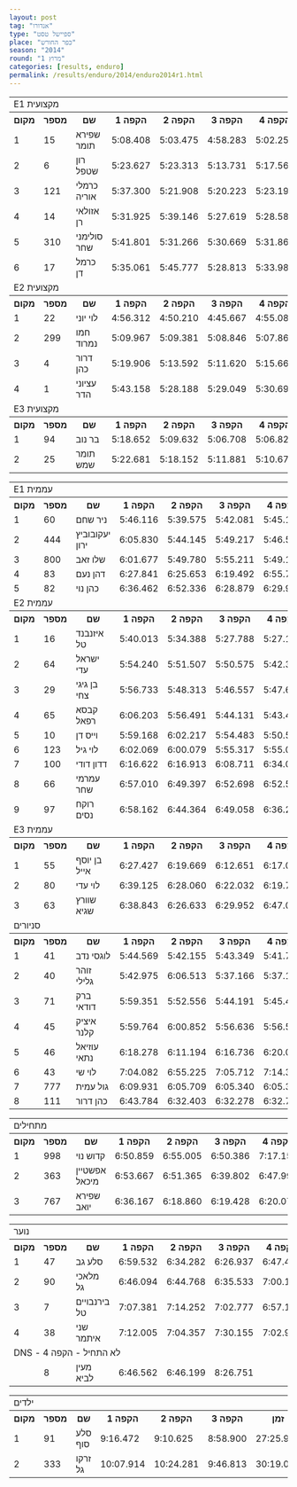 ```yaml
---
layout: post
tag: "אנדורו"
type: "ספיישל טסט"
place: "כפר החורש"
season: "2014"
round: "מרוץ 1"
categories: [results, enduro]
permalink: /results/enduro/2014/enduro2014r1.html
---
```

<table class="line_color big_table">
<tr><td colspan=99 class="title_font">  E1 מקצועית  </td></tr>
<tr class="rnkh_bkcolor">
    <th class="rnkh_font">מקום</th>
    <th class="rnkh_font">מספר</th>
    <th class="rnkh_font">שם</th>
    <th class="rnkh_font">הקפה 1</th>
    <th class="rnkh_font">הקפה 2</th>
    <th class="rnkh_font">הקפה 3</th>
    <th class="rnkh_font">הקפה 4</th>
    <th class="rnkh_font">הקפה 5</th>
    <th class="rnkh_font">הקפה 6</th>
    <th class="rnkh_font">זמן</th>
    <th class="rnkh_font">פער</th>
    <th class="rnkh_font">עונשין</th>
</tr>
<tr class="rnk_bkcolor">
    <td class="rnk_font">1</td>
    <td class="rnk_font">15</td>
    <td class="rnk_font">שפירא תומר</td>
    <td class="rnk_font">5:08.408</td>
    <td class="rnk_font">5:03.475</td>
    <td class="rnk_font">4:58.283</td>
    <td class="rnk_font">5:02.251</td>
    <td class="rnk_font">5:03.525</td>
    <td class="rnk_font">5:02.318</td>
    <td class="rnk_font">30:18.260</td>
    <td class="rnk_font"></td>
    <td class="rnk_font"></td>
</tr>
<tr class="rnk_bkcolor">
    <td class="rnk_font">2</td>
    <td class="rnk_font">6</td>
    <td class="rnk_font">רון שטפל</td>
    <td class="rnk_font">5:23.627</td>
    <td class="rnk_font">5:23.313</td>
    <td class="rnk_font">5:13.731</td>
    <td class="rnk_font">5:17.560</td>
    <td class="rnk_font">5:13.028</td>
    <td class="rnk_font">5:21.250</td>
    <td class="rnk_font">31:52.509</td>
    <td class="rnk_font">1:34.249</td>
    <td class="rnk_font"></td>
</tr>
<tr class="rnk_bkcolor">
    <td class="rnk_font">3</td>
    <td class="rnk_font">121</td>
    <td class="rnk_font">כרמלי אוריה</td>
    <td class="rnk_font">5:37.300</td>
    <td class="rnk_font">5:21.908</td>
    <td class="rnk_font">5:20.223</td>
    <td class="rnk_font">5:23.192</td>
    <td class="rnk_font">5:19.505</td>
    <td class="rnk_font">5:24.540</td>
    <td class="rnk_font">32:26.668</td>
    <td class="rnk_font">2:08.408</td>
    <td class="rnk_font"></td>
</tr>
<tr class="rnk_bkcolor">
    <td class="rnk_font">4</td>
    <td class="rnk_font">14</td>
    <td class="rnk_font">אזולאי רן</td>
    <td class="rnk_font">5:31.925</td>
    <td class="rnk_font">5:39.146</td>
    <td class="rnk_font">5:27.619</td>
    <td class="rnk_font">5:28.580</td>
    <td class="rnk_font">5:30.132</td>
    <td class="rnk_font">5:27.515</td>
    <td class="rnk_font">33:04.917</td>
    <td class="rnk_font">2:46.657</td>
    <td class="rnk_font"></td>
</tr>
<tr class="rnk_bkcolor">
    <td class="rnk_font">5</td>
    <td class="rnk_font">310</td>
    <td class="rnk_font">סולימני שחר</td>
    <td class="rnk_font">5:41.801</td>
    <td class="rnk_font">5:31.266</td>
    <td class="rnk_font">5:30.669</td>
    <td class="rnk_font">5:31.865</td>
    <td class="rnk_font">5:29.242</td>
    <td class="rnk_font">5:34.348</td>
    <td class="rnk_font">33:19.191</td>
    <td class="rnk_font">3:00.931</td>
    <td class="rnk_font"></td>
</tr>
<tr class="rnk_bkcolor">
    <td class="rnk_font">6</td>
    <td class="rnk_font">17</td>
    <td class="rnk_font">כרמל דן</td>
    <td class="rnk_font">5:35.061</td>
    <td class="rnk_font">5:45.777</td>
    <td class="rnk_font">5:28.813</td>
    <td class="rnk_font">5:33.984</td>
    <td class="rnk_font">5:33.891</td>
    <td class="rnk_font">5:30.700</td>
    <td class="rnk_font">33:28.226</td>
    <td class="rnk_font">3:09.966</td>
    <td class="rnk_font"></td>
</tr>
<tr><td colspan=99 class="title_font">  E2 מקצועית  </td></tr>
<tr class="rnkh_bkcolor">
    <th class="rnkh_font">מקום</th>
    <th class="rnkh_font">מספר</th>
    <th class="rnkh_font">שם</th>
    <th class="rnkh_font">הקפה 1</th>
    <th class="rnkh_font">הקפה 2</th>
    <th class="rnkh_font">הקפה 3</th>
    <th class="rnkh_font">הקפה 4</th>
    <th class="rnkh_font">הקפה 5</th>
    <th class="rnkh_font">הקפה 6</th>
    <th class="rnkh_font">זמן</th>
    <th class="rnkh_font">פער</th>
    <th class="rnkh_font">עונשין</th>
</tr>
<tr class="rnk_bkcolor">
    <td class="rnk_font">1</td>
    <td class="rnk_font">22</td>
    <td class="rnk_font">לוי יוני</td>
    <td class="rnk_font">4:56.312</td>
    <td class="rnk_font">4:50.210</td>
    <td class="rnk_font">4:45.667</td>
    <td class="rnk_font">4:55.080</td>
    <td class="rnk_font">4:50.274</td>
    <td class="rnk_font">4:53.411</td>
    <td class="rnk_font">29:10.954</td>
    <td class="rnk_font"></td>
    <td class="rnk_font"></td>
</tr>
<tr class="rnk_bkcolor">
    <td class="rnk_font">2</td>
    <td class="rnk_font">299</td>
    <td class="rnk_font">חמו נמרוד</td>
    <td class="rnk_font">5:09.967</td>
    <td class="rnk_font">5:09.381</td>
    <td class="rnk_font">5:08.846</td>
    <td class="rnk_font">5:07.865</td>
    <td class="rnk_font">5:07.855</td>
    <td class="rnk_font">5:10.420</td>
    <td class="rnk_font">30:54.334</td>
    <td class="rnk_font">1:43.380</td>
    <td class="rnk_font"></td>
</tr>
<tr class="rnk_bkcolor">
    <td class="rnk_font">3</td>
    <td class="rnk_font">4</td>
    <td class="rnk_font">דרור כהן</td>
    <td class="rnk_font">5:19.906</td>
    <td class="rnk_font">5:13.592</td>
    <td class="rnk_font">5:11.620</td>
    <td class="rnk_font">5:15.667</td>
    <td class="rnk_font">5:20.411</td>
    <td class="rnk_font">5:20.531</td>
    <td class="rnk_font">31:41.727</td>
    <td class="rnk_font">2:30.773</td>
    <td class="rnk_font"></td>
</tr>
<tr class="rnk_bkcolor">
    <td class="rnk_font">4</td>
    <td class="rnk_font">1</td>
    <td class="rnk_font">עציוני הדר</td>
    <td class="rnk_font">5:43.158</td>
    <td class="rnk_font">5:28.188</td>
    <td class="rnk_font">5:29.049</td>
    <td class="rnk_font">5:30.695</td>
    <td class="rnk_font">5:26.496</td>
    <td class="rnk_font">5:29.286</td>
    <td class="rnk_font">33:06.872</td>
    <td class="rnk_font">3:55.918</td>
    <td class="rnk_font"></td>
</tr>
<tr><td colspan=99 class="title_font">  E3 מקצועית  </td></tr>
<tr class="rnkh_bkcolor">
    <th class="rnkh_font">מקום</th>
    <th class="rnkh_font">מספר</th>
    <th class="rnkh_font">שם</th>
    <th class="rnkh_font">הקפה 1</th>
    <th class="rnkh_font">הקפה 2</th>
    <th class="rnkh_font">הקפה 3</th>
    <th class="rnkh_font">הקפה 4</th>
    <th class="rnkh_font">הקפה 5</th>
    <th class="rnkh_font">הקפה 6</th>
    <th class="rnkh_font">זמן</th>
    <th class="rnkh_font">פער</th>
    <th class="rnkh_font">עונשין</th>
</tr>
<tr class="rnk_bkcolor">
    <td class="rnk_font">1</td>
    <td class="rnk_font">94</td>
    <td class="rnk_font">בר נוב</td>
    <td class="rnk_font">5:18.652</td>
    <td class="rnk_font">5:09.632</td>
    <td class="rnk_font">5:06.708</td>
    <td class="rnk_font">5:06.829</td>
    <td class="rnk_font">5:07.083</td>
    <td class="rnk_font">5:29.762</td>
    <td class="rnk_font">31:18.666</td>
    <td class="rnk_font"></td>
    <td class="rnk_font"></td>
</tr>
<tr class="rnk_bkcolor">
    <td class="rnk_font">2</td>
    <td class="rnk_font">25</td>
    <td class="rnk_font">תומר שמש</td>
    <td class="rnk_font">5:22.681</td>
    <td class="rnk_font">5:18.152</td>
    <td class="rnk_font">5:11.881</td>
    <td class="rnk_font">5:10.676</td>
    <td class="rnk_font">5:10.195</td>
    <td class="rnk_font">5:21.634</td>
    <td class="rnk_font">31:35.219</td>
    <td class="rnk_font">16.553</td>
    <td class="rnk_font"></td>
</tr>
</table>

<table class="line_color big_table">
<tr><td colspan=99 class="title_font">  E1 עממית  </td></tr>
<tr class="rnkh_bkcolor">
    <th class="rnkh_font">מקום</th>
    <th class="rnkh_font">מספר</th>
    <th class="rnkh_font">שם</th>
    <th class="rnkh_font">הקפה 1</th>
    <th class="rnkh_font">הקפה 2</th>
    <th class="rnkh_font">הקפה 3</th>
    <th class="rnkh_font">הקפה 4</th>
    <th class="rnkh_font">הקפה 5</th>
    <th class="rnkh_font">זמן</th>
    <th class="rnkh_font">פער</th>
    <th class="rnkh_font">עונשין</th>
</tr>
<tr class="rnk_bkcolor">
    <td class="rnk_font">1</td>
    <td class="rnk_font">60</td>
    <td class="rnk_font">ניר שחם</td>
    <td class="rnk_font">5:46.116</td>
    <td class="rnk_font">5:39.575</td>
    <td class="rnk_font">5:42.081</td>
    <td class="rnk_font">5:45.139</td>
    <td class="rnk_font">5:47.771</td>
    <td class="rnk_font">28:40.682</td>
    <td class="rnk_font"></td>
    <td class="rnk_font"></td>
</tr>
<tr class="rnk_bkcolor">
    <td class="rnk_font">2</td>
    <td class="rnk_font">444</td>
    <td class="rnk_font">יעקובוביץ ירון</td>
    <td class="rnk_font">6:05.830</td>
    <td class="rnk_font">5:44.145</td>
    <td class="rnk_font">5:49.217</td>
    <td class="rnk_font">5:46.511</td>
    <td class="rnk_font">5:50.377</td>
    <td class="rnk_font">29:16.080</td>
    <td class="rnk_font">35.398</td>
    <td class="rnk_font"></td>
</tr>
<tr class="rnk_bkcolor">
    <td class="rnk_font">3</td>
    <td class="rnk_font">800</td>
    <td class="rnk_font">שלו זאב</td>
    <td class="rnk_font">6:01.677</td>
    <td class="rnk_font">5:49.780</td>
    <td class="rnk_font">5:55.211</td>
    <td class="rnk_font">5:49.184</td>
    <td class="rnk_font">5:52.514</td>
    <td class="rnk_font">29:28.366</td>
    <td class="rnk_font">47.684</td>
    <td class="rnk_font"></td>
</tr>
<tr class="rnk_bkcolor">
    <td class="rnk_font">4</td>
    <td class="rnk_font">83</td>
    <td class="rnk_font">דהן נעם</td>
    <td class="rnk_font">6:27.841</td>
    <td class="rnk_font">6:25.653</td>
    <td class="rnk_font">6:19.492</td>
    <td class="rnk_font">6:55.719</td>
    <td class="rnk_font">6:39.562</td>
    <td class="rnk_font">32:48.267</td>
    <td class="rnk_font">4:07.585</td>
    <td class="rnk_font"></td>
</tr>
<tr class="rnk_bkcolor">
    <td class="rnk_font">5</td>
    <td class="rnk_font">82</td>
    <td class="rnk_font">כהן נוי</td>
    <td class="rnk_font">6:36.462</td>
    <td class="rnk_font">6:52.336</td>
    <td class="rnk_font">6:28.879</td>
    <td class="rnk_font">6:29.981</td>
    <td class="rnk_font">6:40.276</td>
    <td class="rnk_font">37:07.934</td>
    <td class="rnk_font">8:27.252</td>
    <td class="rnk_font">4:00.000</td>
</tr>
<tr><td colspan=99 class="title_font">  E2 עממית  </td></tr>
<tr class="rnkh_bkcolor">
    <th class="rnkh_font">מקום</th>
    <th class="rnkh_font">מספר</th>
    <th class="rnkh_font">שם</th>
    <th class="rnkh_font">הקפה 1</th>
    <th class="rnkh_font">הקפה 2</th>
    <th class="rnkh_font">הקפה 3</th>
    <th class="rnkh_font">הקפה 4</th>
    <th class="rnkh_font">הקפה 5</th>
    <th class="rnkh_font">זמן</th>
    <th class="rnkh_font">פער</th>
    <th class="rnkh_font">עונשין</th>
</tr>
<tr class="rnk_bkcolor">
    <td class="rnk_font">1</td>
    <td class="rnk_font">16</td>
    <td class="rnk_font">איזנבנד טל</td>
    <td class="rnk_font">5:40.013</td>
    <td class="rnk_font">5:34.388</td>
    <td class="rnk_font">5:27.788</td>
    <td class="rnk_font">5:27.194</td>
    <td class="rnk_font">5:26.666</td>
    <td class="rnk_font">27:36.049</td>
    <td class="rnk_font"></td>
    <td class="rnk_font"></td>
</tr>
<tr class="rnk_bkcolor">
    <td class="rnk_font">2</td>
    <td class="rnk_font">64</td>
    <td class="rnk_font">ישראל עדי</td>
    <td class="rnk_font">5:54.240</td>
    <td class="rnk_font">5:51.507</td>
    <td class="rnk_font">5:50.575</td>
    <td class="rnk_font">5:42.375</td>
    <td class="rnk_font">5:35.672</td>
    <td class="rnk_font">28:54.369</td>
    <td class="rnk_font">1:18.320</td>
    <td class="rnk_font"></td>
</tr>
<tr class="rnk_bkcolor">
    <td class="rnk_font">3</td>
    <td class="rnk_font">29</td>
    <td class="rnk_font">בן גיגי צחי</td>
    <td class="rnk_font">5:56.733</td>
    <td class="rnk_font">5:48.313</td>
    <td class="rnk_font">5:46.557</td>
    <td class="rnk_font">5:47.672</td>
    <td class="rnk_font">5:47.258</td>
    <td class="rnk_font">29:06.533</td>
    <td class="rnk_font">1:30.484</td>
    <td class="rnk_font"></td>
</tr>
<tr class="rnk_bkcolor">
    <td class="rnk_font">4</td>
    <td class="rnk_font">65</td>
    <td class="rnk_font">קבסא רפאל</td>
    <td class="rnk_font">6:06.203</td>
    <td class="rnk_font">5:56.491</td>
    <td class="rnk_font">5:44.131</td>
    <td class="rnk_font">5:43.443</td>
    <td class="rnk_font">5:45.224</td>
    <td class="rnk_font">29:15.492</td>
    <td class="rnk_font">1:39.443</td>
    <td class="rnk_font"></td>
</tr>
<tr class="rnk_bkcolor">
    <td class="rnk_font">5</td>
    <td class="rnk_font">10</td>
    <td class="rnk_font">וייס דן</td>
    <td class="rnk_font">5:59.168</td>
    <td class="rnk_font">6:02.217</td>
    <td class="rnk_font">5:54.483</td>
    <td class="rnk_font">5:50.528</td>
    <td class="rnk_font">5:48.605</td>
    <td class="rnk_font">29:35.001</td>
    <td class="rnk_font">1:58.952</td>
    <td class="rnk_font"></td>
</tr>
<tr class="rnk_bkcolor">
    <td class="rnk_font">6</td>
    <td class="rnk_font">123</td>
    <td class="rnk_font">לוי גיל</td>
    <td class="rnk_font">6:02.069</td>
    <td class="rnk_font">6:00.079</td>
    <td class="rnk_font">5:55.317</td>
    <td class="rnk_font">5:55.039</td>
    <td class="rnk_font">6:00.934</td>
    <td class="rnk_font">29:53.438</td>
    <td class="rnk_font">2:17.389</td>
    <td class="rnk_font"></td>
</tr>
<tr class="rnk_bkcolor">
    <td class="rnk_font">7</td>
    <td class="rnk_font">100</td>
    <td class="rnk_font">דדון דודי</td>
    <td class="rnk_font">6:16.622</td>
    <td class="rnk_font">6:16.913</td>
    <td class="rnk_font">6:08.711</td>
    <td class="rnk_font">6:34.021</td>
    <td class="rnk_font">6:11.267</td>
    <td class="rnk_font">31:27.534</td>
    <td class="rnk_font">3:51.485</td>
    <td class="rnk_font"></td>
</tr>
<tr class="rnk_bkcolor">
    <td class="rnk_font">8</td>
    <td class="rnk_font">66</td>
    <td class="rnk_font">עמרמי שחר</td>
    <td class="rnk_font">6:57.010</td>
    <td class="rnk_font">6:49.397</td>
    <td class="rnk_font">6:52.698</td>
    <td class="rnk_font">6:52.563</td>
    <td class="rnk_font">6:53.608</td>
    <td class="rnk_font">34:25.276</td>
    <td class="rnk_font">6:49.227</td>
    <td class="rnk_font"></td>
</tr>
<tr class="rnk_bkcolor">
    <td class="rnk_font">9</td>
    <td class="rnk_font">97</td>
    <td class="rnk_font">רוקח נסים</td>
    <td class="rnk_font">6:58.162</td>
    <td class="rnk_font">6:44.364</td>
    <td class="rnk_font">6:49.058</td>
    <td class="rnk_font">6:36.248</td>
    <td class="rnk_font">6:31.768</td>
    <td class="rnk_font">47:39.600</td>
    <td class="rnk_font">20:03.551</td>
    <td class="rnk_font">14:00.000</td>
</tr>
<tr><td colspan=99 class="title_font">  E3 עממית  </td></tr>
<tr class="rnkh_bkcolor">
    <th class="rnkh_font">מקום</th>
    <th class="rnkh_font">מספר</th>
    <th class="rnkh_font">שם</th>
    <th class="rnkh_font">הקפה 1</th>
    <th class="rnkh_font">הקפה 2</th>
    <th class="rnkh_font">הקפה 3</th>
    <th class="rnkh_font">הקפה 4</th>
    <th class="rnkh_font">הקפה 5</th>
    <th class="rnkh_font">זמן</th>
    <th class="rnkh_font">פער</th>
    <th class="rnkh_font">עונשין</th>
</tr>
<tr class="rnk_bkcolor">
    <td class="rnk_font">1</td>
    <td class="rnk_font">55</td>
    <td class="rnk_font">בן יוסף אייל</td>
    <td class="rnk_font">6:27.427</td>
    <td class="rnk_font">6:19.669</td>
    <td class="rnk_font">6:12.651</td>
    <td class="rnk_font">6:17.007</td>
    <td class="rnk_font">6:19.659</td>
    <td class="rnk_font">31:36.413</td>
    <td class="rnk_font"></td>
    <td class="rnk_font"></td>
</tr>
<tr class="rnk_bkcolor">
    <td class="rnk_font">2</td>
    <td class="rnk_font">80</td>
    <td class="rnk_font">לוי עדי</td>
    <td class="rnk_font">6:39.125</td>
    <td class="rnk_font">6:28.060</td>
    <td class="rnk_font">6:22.032</td>
    <td class="rnk_font">6:19.789</td>
    <td class="rnk_font">6:18.236</td>
    <td class="rnk_font">32:07.242</td>
    <td class="rnk_font">30.829</td>
    <td class="rnk_font"></td>
</tr>
<tr class="rnk_bkcolor">
    <td class="rnk_font">3</td>
    <td class="rnk_font">63</td>
    <td class="rnk_font">שוורץ שגיא</td>
    <td class="rnk_font">6:38.843</td>
    <td class="rnk_font">6:26.633</td>
    <td class="rnk_font">6:29.952</td>
    <td class="rnk_font">6:47.005</td>
    <td class="rnk_font">6:46.903</td>
    <td class="rnk_font">33:09.336</td>
    <td class="rnk_font">1:32.923</td>
    <td class="rnk_font"></td>
</tr>
<tr><td colspan=99 class="title_font">  סניורים  </td></tr>
<tr class="rnkh_bkcolor">
    <th class="rnkh_font">מקום</th>
    <th class="rnkh_font">מספר</th>
    <th class="rnkh_font">שם</th>
    <th class="rnkh_font">הקפה 1</th>
    <th class="rnkh_font">הקפה 2</th>
    <th class="rnkh_font">הקפה 3</th>
    <th class="rnkh_font">הקפה 4</th>
    <th class="rnkh_font">הקפה 5</th>
    <th class="rnkh_font">זמן</th>
    <th class="rnkh_font">פער</th>
    <th class="rnkh_font">עונשין</th>
</tr>
<tr class="rnk_bkcolor">
    <td class="rnk_font">1</td>
    <td class="rnk_font">41</td>
    <td class="rnk_font">לוגסי נדב</td>
    <td class="rnk_font">5:44.569</td>
    <td class="rnk_font">5:42.155</td>
    <td class="rnk_font">5:43.349</td>
    <td class="rnk_font">5:41.718</td>
    <td class="rnk_font">5:46.606</td>
    <td class="rnk_font">28:38.397</td>
    <td class="rnk_font"></td>
    <td class="rnk_font"></td>
</tr>
<tr class="rnk_bkcolor">
    <td class="rnk_font">2</td>
    <td class="rnk_font">40</td>
    <td class="rnk_font">זוהר גלילי</td>
    <td class="rnk_font">5:42.975</td>
    <td class="rnk_font">6:06.513</td>
    <td class="rnk_font">5:37.166</td>
    <td class="rnk_font">5:37.154</td>
    <td class="rnk_font">5:37.883</td>
    <td class="rnk_font">28:41.691</td>
    <td class="rnk_font">3.294</td>
    <td class="rnk_font"></td>
</tr>
<tr class="rnk_bkcolor">
    <td class="rnk_font">3</td>
    <td class="rnk_font">71</td>
    <td class="rnk_font">ברק דודאי</td>
    <td class="rnk_font">5:59.351</td>
    <td class="rnk_font">5:52.556</td>
    <td class="rnk_font">5:44.191</td>
    <td class="rnk_font">5:45.447</td>
    <td class="rnk_font">5:44.356</td>
    <td class="rnk_font">29:05.901</td>
    <td class="rnk_font">27.504</td>
    <td class="rnk_font"></td>
</tr>
<tr class="rnk_bkcolor">
    <td class="rnk_font">4</td>
    <td class="rnk_font">45</td>
    <td class="rnk_font">איציק קלנר</td>
    <td class="rnk_font">5:59.764</td>
    <td class="rnk_font">6:00.852</td>
    <td class="rnk_font">5:56.636</td>
    <td class="rnk_font">5:56.510</td>
    <td class="rnk_font">5:53.690</td>
    <td class="rnk_font">29:47.452</td>
    <td class="rnk_font">1:09.055</td>
    <td class="rnk_font"></td>
</tr>
<tr class="rnk_bkcolor">
    <td class="rnk_font">5</td>
    <td class="rnk_font">46</td>
    <td class="rnk_font">עוזיאל נתאי</td>
    <td class="rnk_font">6:18.278</td>
    <td class="rnk_font">6:11.194</td>
    <td class="rnk_font">6:16.736</td>
    <td class="rnk_font">6:20.062</td>
    <td class="rnk_font">6:05.189</td>
    <td class="rnk_font">31:11.459</td>
    <td class="rnk_font">2:33.062</td>
    <td class="rnk_font"></td>
</tr>
<tr class="rnk_bkcolor">
    <td class="rnk_font">6</td>
    <td class="rnk_font">43</td>
    <td class="rnk_font">לוי שי</td>
    <td class="rnk_font">7:04.082</td>
    <td class="rnk_font">6:55.225</td>
    <td class="rnk_font">7:05.712</td>
    <td class="rnk_font">7:14.364</td>
    <td class="rnk_font">7:14.478</td>
    <td class="rnk_font">35:33.861</td>
    <td class="rnk_font">6:55.464</td>
    <td class="rnk_font"></td>
</tr>
<tr class="rnk_bkcolor">
    <td class="rnk_font">7</td>
    <td class="rnk_font">777</td>
    <td class="rnk_font">גול עמית</td>
    <td class="rnk_font">6:09.931</td>
    <td class="rnk_font">6:05.709</td>
    <td class="rnk_font">6:05.340</td>
    <td class="rnk_font">6:05.325</td>
    <td class="rnk_font">6:05.005</td>
    <td class="rnk_font">38:31.310</td>
    <td class="rnk_font">9:52.913</td>
    <td class="rnk_font">8:00.000</td>
</tr>
<tr class="rnk_bkcolor">
    <td class="rnk_font">8</td>
    <td class="rnk_font">111</td>
    <td class="rnk_font">כהן דרור</td>
    <td class="rnk_font">6:43.784</td>
    <td class="rnk_font">6:32.403</td>
    <td class="rnk_font">6:32.278</td>
    <td class="rnk_font">6:32.746</td>
    <td class="rnk_font">6:29.334</td>
    <td class="rnk_font">52:50.545</td>
    <td class="rnk_font">24:12.148</td>
    <td class="rnk_font">20:00.000</td>
</tr>
</table>

<table class="line_color big_table">
<tr><td colspan=99 class="title_font">  מתחילים  </td></tr>
<tr class="rnkh_bkcolor">
    <th class="rnkh_font">מקום</th>
    <th class="rnkh_font">מספר</th>
    <th class="rnkh_font">שם</th>
    <th class="rnkh_font">הקפה 1</th>
    <th class="rnkh_font">הקפה 2</th>
    <th class="rnkh_font">הקפה 3</th>
    <th class="rnkh_font">הקפה 4</th>
    <th class="rnkh_font">זמן</th>
    <th class="rnkh_font">פער</th>
    <th class="rnkh_font">עונשין</th>
</tr>
<tr class="rnk_bkcolor">
    <td class="rnk_font">1</td>
    <td class="rnk_font">998</td>
    <td class="rnk_font">קדוש נוי</td>
    <td class="rnk_font">6:50.859</td>
    <td class="rnk_font">6:55.005</td>
    <td class="rnk_font">6:50.386</td>
    <td class="rnk_font">7:17.150</td>
    <td class="rnk_font">27:53.400</td>
    <td class="rnk_font"></td>
    <td class="rnk_font"></td>
</tr>
<tr class="rnk_bkcolor">
    <td class="rnk_font">2</td>
    <td class="rnk_font">363</td>
    <td class="rnk_font">אפשטיין מיכאל</td>
    <td class="rnk_font">6:53.667</td>
    <td class="rnk_font">6:51.365</td>
    <td class="rnk_font">6:39.802</td>
    <td class="rnk_font">6:47.991</td>
    <td class="rnk_font">31:12.825</td>
    <td class="rnk_font">3:19.425</td>
    <td class="rnk_font">4:00.000</td>
</tr>
<tr class="rnk_bkcolor">
    <td class="rnk_font">3</td>
    <td class="rnk_font">767</td>
    <td class="rnk_font">שפירא יואב</td>
    <td class="rnk_font">6:36.167</td>
    <td class="rnk_font">6:18.860</td>
    <td class="rnk_font">6:19.428</td>
    <td class="rnk_font">6:20.073</td>
    <td class="rnk_font">33:34.528</td>
    <td class="rnk_font">5:41.128</td>
    <td class="rnk_font">8:00.000</td>
</tr>
</table>

<table class="line_color big_table">
<tr><td colspan=99 class="title_font">  נוער  </td></tr>
<tr class="rnkh_bkcolor">
    <th class="rnkh_font">מקום</th>
    <th class="rnkh_font">מספר</th>
    <th class="rnkh_font">שם</th>
    <th class="rnkh_font">הקפה 1</th>
    <th class="rnkh_font">הקפה 2</th>
    <th class="rnkh_font">הקפה 3</th>
    <th class="rnkh_font">הקפה 4</th>
    <th class="rnkh_font">זמן</th>
    <th class="rnkh_font">פער</th>
</tr>
<tr class="rnk_bkcolor">
    <td class="rnk_font">1</td>
    <td class="rnk_font">47</td>
    <td class="rnk_font">סלע גב</td>
    <td class="rnk_font">6:59.532</td>
    <td class="rnk_font">6:34.282</td>
    <td class="rnk_font">6:26.937</td>
    <td class="rnk_font">6:47.468</td>
    <td class="rnk_font">26:48.219</td>
    <td class="rnk_font"></td>
</tr>
<tr class="rnk_bkcolor">
    <td class="rnk_font">2</td>
    <td class="rnk_font">90</td>
    <td class="rnk_font">מלאכי גל</td>
    <td class="rnk_font">6:46.094</td>
    <td class="rnk_font">6:44.768</td>
    <td class="rnk_font">6:35.533</td>
    <td class="rnk_font">7:00.100</td>
    <td class="rnk_font">27:06.495</td>
    <td class="rnk_font">18.276</td>
</tr>
<tr class="rnk_bkcolor">
    <td class="rnk_font">3</td>
    <td class="rnk_font">7</td>
    <td class="rnk_font">בירנבויים טל</td>
    <td class="rnk_font">7:07.381</td>
    <td class="rnk_font">7:14.252</td>
    <td class="rnk_font">7:02.777</td>
    <td class="rnk_font">6:57.106</td>
    <td class="rnk_font">28:21.516</td>
    <td class="rnk_font">1:33.297</td>
</tr>
<tr class="rnk_bkcolor">
    <td class="rnk_font">4</td>
    <td class="rnk_font">38</td>
    <td class="rnk_font">שני איתמר</td>
    <td class="rnk_font">7:12.005</td>
    <td class="rnk_font">7:04.357</td>
    <td class="rnk_font">7:30.155</td>
    <td class="rnk_font">7:02.947</td>
    <td class="rnk_font">28:49.464</td>
    <td class="rnk_font">2:01.245</td>
</tr>
<tr><td colspan=99 class="subtitle_font">DNS - לא התחיל - הקפה 4</td></tr>
<tr class="rnk_bkcolor">
    <td class="rnk_font"></td>
    <td class="rnk_font">8</td>
    <td class="rnk_font">מעין לביא</td>
    <td class="rnk_font">6:46.562</td>
    <td class="rnk_font">6:46.199</td>
    <td class="rnk_font">8:26.751</td>
    <td class="rnk_font"></td>
    <td class="rnk_font"></td>
    <td class="rnk_font"></td>
</tr>
</table>

<table class="line_color big_table">
<tr><td colspan=99 class="title_font">  ילדים  </td></tr>
<tr class="rnkh_bkcolor">
    <th class="rnkh_font">מקום</th>
    <th class="rnkh_font">מספר</th>
    <th class="rnkh_font">שם</th>
    <th class="rnkh_font">הקפה 1</th>
    <th class="rnkh_font">הקפה 2</th>
    <th class="rnkh_font">הקפה 3</th>
    <th class="rnkh_font">זמן</th>
    <th class="rnkh_font">פער</th>
</tr>
<tr class="rnk_bkcolor">
    <td class="rnk_font">1</td>
    <td class="rnk_font">91</td>
    <td class="rnk_font">סלע סוף</td>
    <td class="rnk_font">9:16.472</td>
    <td class="rnk_font">9:10.625</td>
    <td class="rnk_font">8:58.900</td>
    <td class="rnk_font">27:25.997</td>
    <td class="rnk_font"></td>
</tr>
<tr class="rnk_bkcolor">
    <td class="rnk_font">2</td>
    <td class="rnk_font">333</td>
    <td class="rnk_font">זרקו גל</td>
    <td class="rnk_font">10:07.914</td>
    <td class="rnk_font">10:24.281</td>
    <td class="rnk_font">9:46.813</td>
    <td class="rnk_font">30:19.008</td>
    <td class="rnk_font">2:53.011</td>
</tr>
</table>
